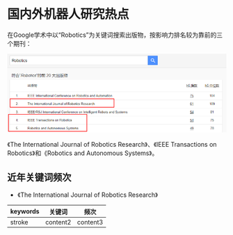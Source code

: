 # 国内外机器人研究热点

在Google学术中以“Robotics”为关键词搜索出版物，按影响力排名较为靠前的三个期刊：

<div align="center">
	
![title](https://raw.githubusercontent.com/XQLong/Logging/master/img/2019/07/12/1562931331110-1562931331115.png)

</div>

《The International Journal of Robotics Research》、《IEEE Transactions on Robotics》和《Robotics and Autonomous Systems》。

## 近年关键词频次

- 《The International Journal of Robotics Research》

<div align="center">



</div>

|keywords|关键词|频次|
|-|-|-|
|stroke|content2|content3|
